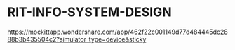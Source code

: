 # RIT-INFO-SYSTEM-DESIGN

https://mockittapp.wondershare.com/app/462f22c001149d77d484445dc2888b3b435504c2?simulator_type=device&sticky
